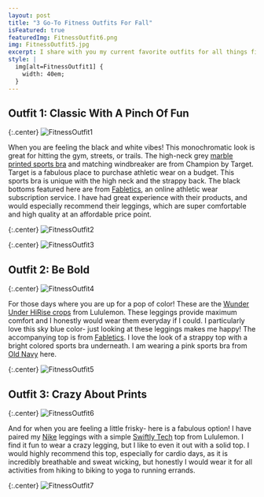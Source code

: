 ```yaml
---
layout: post
title: "3 Go-To Fitness Outfits For Fall"
isFeatured: true
featuredImg: FitnessOutfit6.png
img: FitnessOutfit5.jpg
excerpt: I share with you my current favorite outfits for all things fitness. 
style: |
  img[alt=FitnessOutfit1] {
    width: 40em;
  }
---
```



## Outfit 1: Classic With A Pinch Of Fun

{:.center}
![FitnessOutfit1](/assets/images/FitnessOutfit1.jpg "FitnessOutfit1")

When you are feeling the black and white vibes! This monochromatic look is great for hitting the gym, streets, or trails. The high-neck grey [marble printed sports bra](http://www.target.com/p/c9-champion-women-s-strappy-back-sports-bra/-/A-50497802) and matching windbreaker are from Champion by Target. Target is a fabulous place to purchase athletic wear on a budget. This sports bra is unique with the high neck and the strappy back. The black bottoms featured here are from [Fabletics](http://www.fabletics.com/womens/bottoms/capris), an online athletic wear subscription service. I have had great experience with their products, and would especially recommend their leggings, which are super comfortable and high quality at an affordable price point. 

{:.center}
![FitnessOutfit2](/assets/images/FitnessOutfit2.jpg "FitnessOutfit2")

{:.center}
![FitnessOutfit3](/assets/images/FitnessOutfit3.jpg "FitnessOutfit3")

## Outfit 2: Be Bold

{:.center}
![FitnessOutfit4](/assets/images/FitnessOutfit4.jpg "FitnessOutfit4")

For those days where you are up for a pop of color! These are the [Wunder Under HiRise crops](https://shop.lululemon.com/p/women-crops/Wunder-Under-Crop-Hi-Rise-FullLuon/_/prod7390499?rcnt=5&N=7yr&cnt=24&color=LW6G44S_026099) from Lululemon.  These leggings provide maximum comfort and I honestly would wear them everyday if I could. I particularly love this sky blue color- just looking at these leggings makes me happy! The accompanying top is from [Fabletics](http://www.fabletics.com/womens/tops/tanks).  I love the look of a strappy top with a bright colored sports bra underneath.  I am wearing a pink sports bra from [Old Navy](http://oldnavy.gap.com/browse/category.do?cid=1034235) here.

{:.center}
![FitnessOutfit5](/assets/images/FitnessOutfit5.jpg "FitnessOutfit5")

## Outfit 3: Crazy About Prints

{:.center}
![FitnessOutfit6](/assets/images/FitnessOutfit6.jpg "FitnessOutfit6")

And for when you are feeling a little frisky- here is a fabulous option! I have paired my [Nike](http://store.nike.com/us/en_us/pd/power-legendary-womens-training-capris/pid-11102032/pgid-11277113) leggings with a simple [Swiftly Tech](https://shop.lululemon.com/p/tops-short-sleeve/Run-Swiftly-Tech-Short-Sleeve-Crew/_/prod4500151?rcnt=4&N=8bl&cnt=11&color=LW3ACZS_028593) top from Lululemon.  I find it fun to wear a crazy legging, but I like to even it out with a solid top.  I would highly recommend this top, especially for cardio days, as it is incredibly breathable and sweat wicking, but honestly I would wear it for all activities from hiking to biking to yoga to running errands. 

{:.center}
![FitnessOutfit7](/assets/images/FitnessOutfit7.jpg "FitnessOutfit7")
